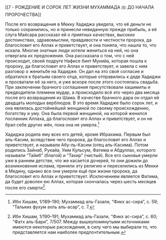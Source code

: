 [[7 - РОЖДЕНИЕ И СОРОК ЛЕТ ЖИЗНИ МУХАММАДА ﷺ ДО НАЧАЛА ПРОРОЧЕСТВА]]

После его возвращения в Мекку Хадиджа увидела, что её деньги не только сохранились, но и принесли невиданную прежде прибыль, а её слуга Майсара рассказал ей о приятных качествах, высоких достоинствах, здравомыслии, правдивости и честности пророка, да благословит его Аллах и приветствует, и она поняла, что нашла то, что искала. Многие знатные люди хотели жениться на ней, но она отвергала их предложения. Она рассказала о том, что с ней происходит, своей подруге Нафисе бинт Мунийа, которая пошла к пророку, да благословит его Аллах и приветствует, и завела с ним разговор о женитьбе на Хадидже. Он дал на это своё согласие и обратился к братьям своего отца, которые отправились к дяде Хадиджи и просватали её за него, и уже вскоре после этого состоялась свадьба. При заключении брачного соглашения присутствовали хашимиты и предводители племени мудар, а происходило всё это через два месяца после его возвращения из Шама. В качестве брачного дара он отдал ей двадцать молодых верблюдов. В это время Хадидже было сорок лет, и она являлась достойнейшей женщиной по своему происхождению, богатству и уму. Она была первой женщиной, на которой женился посланник Аллаха, да благословит его Аллах и приветствует, и он не брал себе других жён, пока она не умерла.[^1]

Хадиджа родила ему всех его детей, кроме Ибрахима. Первым был аль-Касим, вследствие чего пророка, да благословит его Аллах и приветствует, и называли Абу-ль-Касим (отец аль-Касима). Потом родились Зайнаб, Рукайа, Умм Кульсум, Фатима и Абдуллах, которого называли “Тайиб” (благой) и “Тахир” (чистый). Все его сыновья умерли уже в раннем детстве, что же касается дочерей, то они дожили до возникновения ислама, приняли эту религию и переселились из Мекки в Медину, однако все они умерли ещё при жизни пророка, да благословит его Аллах и приветствует. Исключением является Фатима, да будет доволен ею Аллах, которая скончалась через шесть месяцев после его смерти[^2].

[^1]: Ибн Хишам, 1/189–190; Мухаммад аль-Газали, “Фикх ас-сира”, с. 59; “Тальких фухум ахль аль-асар”, с. 7.

[^2]: Ибн Хишам, 1/190–191; Мухаммад аль-Газали, “Фикх ас-сира”, с. 60; “Фатх аль-Бари”, 7/507. Между вышеупомянутыми источниками имеются некоторые расхождения, в силу чего мы выбирали то, что представляется нам наиболее предпочтительным.

